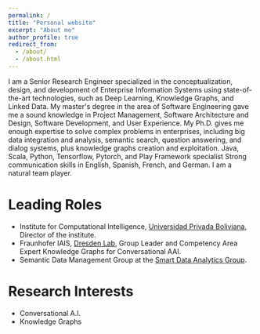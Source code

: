 ```yaml
---
permalink: /
title: "Personal website"
excerpt: "About me"
author_profile: true
redirect_from: 
  - /about/
  - /about.html
---
```


I am a Senior Research Engineer specialized in the conceptualization, design, and development of Enterprise Information Systems using state-of-the-art technologies, such as Deep Learning, Knowledge Graphs, and Linked Data. 
My master's degree in the area of Software Engineering gave me a sound knowledge in Project Management, Software Architecture and Design, Software Development, and User Experience. 
My Ph.D. gives me enough expertise to solve complex problems in enterprises, including big data integration and analysis, semantic search, question answering, and dialog systems, plus knowledge graphs creation and exploitation.
Java, Scala, Python, Tensorflow, Pytorch, and Play Framework specialist
Strong communication skills in English, Spanish, French, and German.
I am a natural team player.

# Leading Roles
  * Institute for Computational Intelligence, [Universidad Privada Boliviana](http://ici.upb.edu/ "ICI"), Director of the institute.
  * Fraunhofer IAIS, [Dresden Lab](https://www.iais.fraunhofer.de/en/institute/dresden.html "Dresden Lab"), Group Leader and Competency Area Expert Knowledge Graphs for Conversational AAI.
  * Semantic Data Management Group at the [Smart Data Analytics Group](https://sda.tech/ "SDA").

# Research Interests
  * Conversational A.I.
  * Knowledge Graphs



